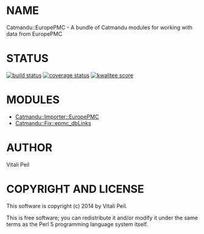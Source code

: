 # NAME

Catmandu::EuropePMC - A bundle of Catmandu modules for working with data from EuropePMC

# STATUS

<p>
<a href="https://travis-ci.org/LibreCat/Catmandu-EuropePMC"><img src="https://travis-ci.org/LibreCat/Catmandu-EuropePMC.svg?branch=master" alt="build status" /></a>
<a href="https://coveralls.io/repos/LibreCat/Catmandu-EuropePMC"><img src="https://coveralls.io/repos/LibreCat/Catmandu-EuropePMC/badge.png?branch=master" alt="coverage status" /></a>
<a href="http://cpants.cpanauthors.org/dist/Catmandu-EuropePMC"><img src="http://cpants.cpanauthors.org/dist/Catmandu-EuropePMC.png" alt="kwalitee score" /></a>
</p>

# MODULES

- [Catmandu::Importer::EuropePMC](https://metacpan.org/pod/Catmandu::Importer::EuropePMC)
- [Catmandu::Fix::epmc_dbLinks](https://metacpan.org/pod/Catmandu::Fix::epmc_dbLinks)

# AUTHOR

Vitali Peil

# COPYRIGHT AND LICENSE

This software is copyright (c) 2014 by Vitali Peil.

This is free software; you can redistribute it and/or modify it under the same terms as the Perl 5 programming language system itself.
